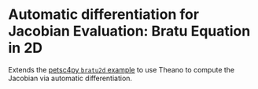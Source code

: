 
# Automatic differentiation for Jacobian Evaluation: Bratu Equation in 2D

Extends the
[petsc4py `bratu2d` example](https://bitbucket.org/petsc/petsc4py/src/8c9fc3a08c95098a208468fe9546fa5952638d12/demo/bratu2d/?at=master)
to use Theano to compute
the Jacobian via automatic differentiation.
